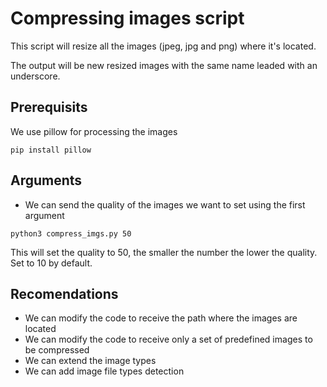 # Compressing images script
This script will resize all the images (jpeg, jpg and png) where it's located.

The output will be new resized images with the same name leaded with an underscore.

## Prerequisits
We use pillow for processing the images
```
pip install pillow
```

## Arguments
- We can send the quality of the images we want to set using the first argument
```
python3 compress_imgs.py 50
```
This will set the quality to 50, the smaller the number the lower the quality.
Set to 10 by default.

## Recomendations
- We can modify the code to receive the path where the images are located
- We can modify the code to receive only a set of predefined images to be compressed
- We can extend the image types
- We can add image file types detection
